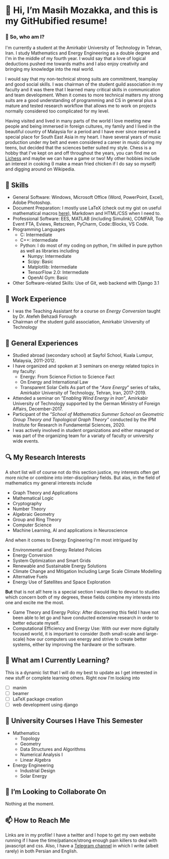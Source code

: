  # 👋 Hi, I’m Masih Mozakka, and this is my GitHubified resume!
 
 ### :bust_in_silhouette: So, who am I?
 I'm currently a student at the Amirkabir University of Technology in Tehran, Iran. I study Mathematics and Energy Engineering as a double degree and I'm in the middle of my fourth year. I would say that a love of logical deductions pushed me towards maths and I also enjoy creativity and bringing my knowledge into the real world.
 
I would say that my non-technical strong suits are commitment, teamplay and good social skills. I was chairman of the student guild association in my faculty and it was there that I learned many critical skills in communication and team development. When it comes to more technical matters my strong suits are a good understanding of programming and CS in general plus a mature and tested research workflow that allows me to work on projects normally considered too complicated for my level.
 
Having visited and lived in many parts of the world I love meeting new people and being immersed in foreign cultures, my family and I lived in the beautiful country of Malaysia for a period and I have ever since reserved a special place for South East Asia in my heart. I have several years of music production under my belt and even considered a career in music during my teens, but decided that the sciences better suited my style. Chess is a hobby that I've kept on and off throughout the years, you can find me on [Lichess](https://lichess.org/@/plnts) and maybe we can have a game or two! My other hobbies include an interest in cooking (I make a mean fried chicken if I do say so myself) and digging around on Wikipedia.

## :nut_and_bolt: Skills

- General Software: Windows, Microsoft Office (Word, PowerPoint, Excel), Adobe Photoshop.
- Document Preparation: I mostly use LaTeX (check out my gist on useful mathematical macros [here](https://gist.github.com/masihmozakka/d5a02773f36bdecfea2861118befb6d0)), Markdown and HTML/CSS when I need to.
- Professional Software: EES, MATLAB (including Simulink), COMFAR, Top Event FTA, Eviews, Retscreen, PyCharm, Code::Blocks, VS Code.
- Programming Languages
  - C: Intermediate
  - C++: intermediate
  - Python: I do most of my coding on python, I'm skilled in pure python as well as libraries including
    - Numpy: Intermediate
    - Scipy: Basic
    - Matplotlib: Intermediate
    - TensorFlow 2.0: Intermediate
    - OpenAI Gym: Basic
- Other Software-related Skills: Use of Git, web backend with Django 3.1

## :necktie: Work Experience

- I was the Teaching Assistant for a course on _Energy Conversion_ taught by Dr. Atefeh Behzadi Forough
- Chairman of the student guild association, Amirkabir University of Technology

## :briefcase: General Experiences

- Studied abroad (secondary school) at Sayfol School, Kuala Lumpur, Malaysia, 2011-2012.
- I have organized and spoken at 3 seminars on energy related topics in my faculty:
  - Energy: From Science Fiction to Science Fact
  - On Energy and International Law
  - Transparent Solar Cells
As part of the “*Asre Energy*” series of talks, Amirkabir University of
Technology, Tehran, Iran, 2017-2019.
- Attended a seminar on _“Enabling Wind Energy in Iran”_, Amirkabir University of Technology supported by the German Ministry of Foreign Affairs, December-2017.
- Participant of the _“School of Mathematics Summer School on Geometric Group Theory and Topological Graph Theory”_ conducted by the IPM Institute for Research in Fundamental Sciences, 2020.
- I was actively involved in student organizations and either managed or was part of the organizing team for a variaty of faculty or university wide events.

## :mag: My Research Interests
A short list will of course not do this section justice, my interests often get more niche or combine into inter-disciplinary fields. But alas, in the field of mathematics my general interests include
- Graph Theory and Applications
- Mathematical Logic
- Cryptography
- Number Theory
- Algebraic Geometry
- Group and Ring Theory
- Computer Science
- Machine Learning, AI and applications in Neuroscience

And when it comes to Energy Engineering I'm most intrigued by
- Environmental and Energy Related Policies
- Energy Conversion
- System Optimization and Smart Grids
- Renewable and Sustainable Energy Solutions
- Climate Change and Mitigation Including Large Scale Climate Modelling
- Alternative Fuels
- Energy Use of Satellites and Space Exploration


**But** that is not all! here is a special section I would like to devout to studies which concern both of my degrees, these fields combine my interests into one and excite me the most.
- Game Theory and Energy Policy: After discovering this field I have not been able to let go and have conducted extensive research in order to better educate myself.
- Computational Efficiency and Energy Use: With our ever more digitally focused world, it is important to consider (both small-scale and large-scale) how our computers use energy and strive to create better systems, either by improving the hardware or the software.


## 🌱 What am I Currently Learning?
This is a dynamic list that I will do my best to update as I get interested in new stuff or complete learning others. Right now I'm looking into
- [ ] manim
- [ ] beamer
- [ ] LaTeX package creation
- [ ] web development using django

## :notebook: University Courses I Have This Semester
- Mathematics
  - Topology
  - Geometry
  - Data Structures and Algorithms
  - Numerical Analysis I
  - Linear Algebra
- Energy Engineering
  - Industrial Design
  - Solar Energy


## 💞️ I’m Looking to Collaborate On
Nothing at the moment.
## 📫 How to Reach Me
Links are in my profile! I have a twitter and I hope to get my own website running if I have the time/patiance/strong enough pain killers to deal with javascript and css. Also, I have a [Telegram channel](t.me/willheeverfinishthebook) in which I write (albeit rarely) in both Persian and English.

<!---
masihmozakka/masihmozakka is a ✨ special ✨ repository because its `README.md` (this file) appears on your GitHub profile.
You can click the Preview link to take a look at your changes.
--->
